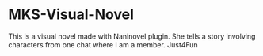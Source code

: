 # MKS-Visual-Novel
This is a visual novel made with Naninovel plugin. She tells a story involving characters from one chat where I am a member. Just4Fun
